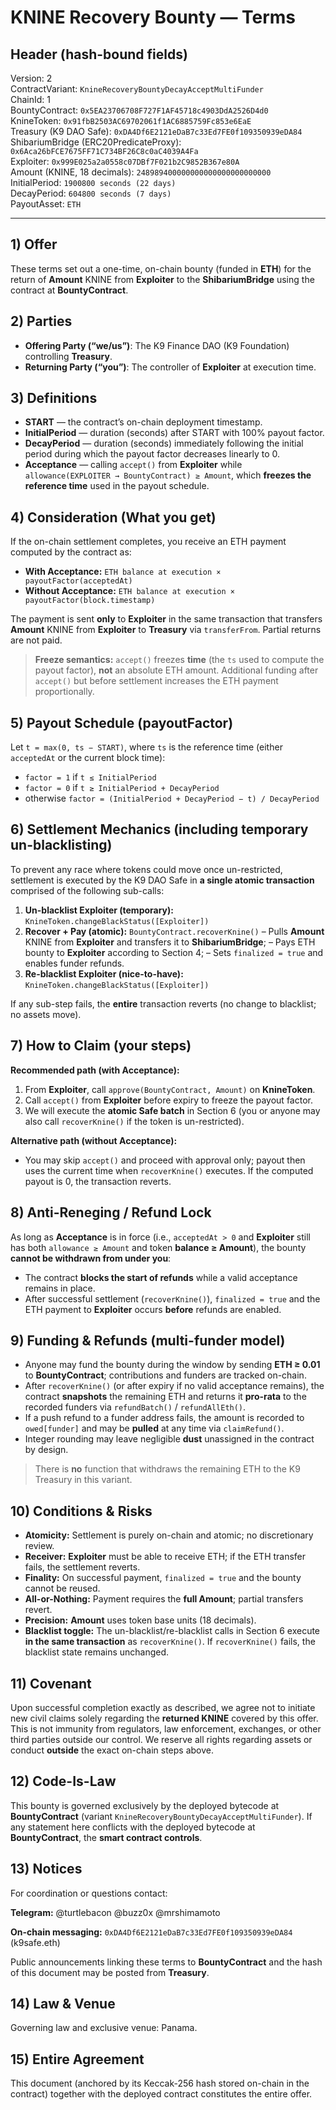 # KNINE Recovery Bounty — Terms

## Header (hash-bound fields)

Version: 2  
ContractVariant: `KnineRecoveryBountyDecayAcceptMultiFunder`  
ChainId: 1  
BountyContract: `0x5EA23706708F727F1AF45718c4903DdA2526D4d0`  
KnineToken: `0x91fbB2503AC69702061f1AC6885759Fc853e6EaE`  
Treasury (K9 DAO Safe): `0xDA4Df6E2121eDaB7c33Ed7FE0f109350939eDA84`  
ShibariumBridge (ERC20PredicateProxy): `0x6Aca26bFCE7675FF71C734BF26C8c0aC4039A4Fa`  
Exploiter: `0x999E025a2a0558c07DBf7F021b2C9852B367e80A`  
Amount (KNINE, 18 decimals): `248989400000000000000000000000`  
InitialPeriod: `1900800 seconds (22 days)`  
DecayPeriod: `604800 seconds (7 days)`  
PayoutAsset: `ETH`  

---

## 1) Offer

These terms set out a one-time, on-chain bounty (funded in **ETH**) for the return of **Amount** KNINE from **Exploiter** to the **ShibariumBridge** using the contract at **BountyContract**.

## 2) Parties
- **Offering Party (“we/us”)**: The K9 Finance DAO (K9 Foundation) controlling **Treasury**.  
- **Returning Party (“you”)**: The controller of **Exploiter** at execution time.

## 3) Definitions
- **START** — the contract’s on-chain deployment timestamp.  
- **InitialPeriod** — duration (seconds) after START with 100% payout factor.  
- **DecayPeriod** — duration (seconds) immediately following the initial period during which the payout factor decreases linearly to 0.  
- **Acceptance** — calling `accept()` from **Exploiter** while `allowance(EXPLOITER → BountyContract) ≥ Amount`, which **freezes the reference time** used in the payout schedule.

## 4) Consideration (What you get)

If the on-chain settlement completes, you receive an ETH payment computed by the contract as:

- **With Acceptance:** `ETH balance at execution × payoutFactor(acceptedAt)`  
- **Without Acceptance:** `ETH balance at execution × payoutFactor(block.timestamp)`  

The payment is sent **only** to **Exploiter** in the same transaction that transfers **Amount** KNINE from **Exploiter** to **Treasury** via `transferFrom`. Partial returns are not paid.

> **Freeze semantics:** `accept()` freezes **time** (the `ts` used to compute the payout factor), **not** an absolute ETH amount. Additional funding after `accept()` but before settlement increases the ETH payment proportionally.

## 5) Payout Schedule (payoutFactor)

Let `t = max(0, ts − START)`, where `ts` is the reference time (either `acceptedAt` or the current block time):

- `factor = 1` if `t ≤ InitialPeriod`  
- `factor = 0` if `t ≥ InitialPeriod + DecayPeriod`  
- otherwise `factor = (InitialPeriod + DecayPeriod − t) / DecayPeriod`

## 6) Settlement Mechanics (including temporary un-blacklisting)

To prevent any race where tokens could move once un-restricted, settlement is executed by the K9 DAO Safe in **a single atomic transaction** comprised of the following sub-calls:

1. **Un-blacklist Exploiter (temporary):**
   `KnineToken.changeBlackStatus([Exploiter])`
2. **Recover + Pay (atomic):**
   `BountyContract.recoverKnine()`
   – Pulls **Amount** KNINE from **Exploiter** and transfers it to **ShibariumBridge**;
   – Pays ETH bounty to **Exploiter** according to Section 4;
   – Sets `finalized = true` and enables funder refunds.
3. **Re-blacklist Exploiter (nice-to-have):**
   `KnineToken.changeBlackStatus([Exploiter])`

If any sub-step fails, the **entire** transaction reverts (no change to blacklist; no assets move).

## 7) How to Claim (your steps)

**Recommended path (with Acceptance):**

1. From **Exploiter**, call `approve(BountyContract, Amount)` on **KnineToken**.
2. Call `accept()` from **Exploiter** before expiry to freeze the payout factor.
3. We will execute the **atomic Safe batch** in Section 6 (you or anyone may also call `recoverKnine()` if the token is un-restricted).

**Alternative path (without Acceptance):**

- You may skip `accept()` and proceed with approval only; payout then uses the current time when `recoverKnine()` executes. If the computed payout is 0, the transaction reverts.

## 8) Anti-Reneging / Refund Lock

As long as **Acceptance** is in force (i.e., `acceptedAt > 0` and **Exploiter** still has both `allowance ≥ Amount` and token **balance ≥ Amount**), the bounty **cannot be withdrawn from under you**:

- The contract **blocks the start of refunds** while a valid acceptance remains in place.
- After successful settlement (`recoverKnine()`), `finalized = true` and the ETH payment to **Exploiter** occurs **before** refunds are enabled.

## 9) Funding & Refunds (multi-funder model)

- Anyone may fund the bounty during the window by sending **ETH ≥ 0.01** to **BountyContract**; contributions and funders are tracked on-chain.
- After `recoverKnine()` (or after expiry if no valid acceptance remains), the contract **snapshots** the remaining ETH and returns it **pro-rata** to the recorded funders via `refundBatch()` / `refundAllEth()`.
- If a push refund to a funder address fails, the amount is recorded to `owed[funder]` and may be **pulled** at any time via `claimRefund()`.
- Integer rounding may leave negligible **dust** unassigned in the contract by design.

> There is **no** function that withdraws the remaining ETH to the K9 Treasury in this variant.

## 10) Conditions & Risks

- **Atomicity:** Settlement is purely on-chain and atomic; no discretionary review.
- **Receiver:** **Exploiter** must be able to receive ETH; if the ETH transfer fails, the settlement reverts.
- **Finality:** On successful payment, `finalized = true` and the bounty cannot be reused.
- **All-or-Nothing:** Payment requires the **full Amount**; partial transfers revert.
- **Precision:** **Amount** uses token base units (18 decimals).
- **Blacklist toggle:** The un-blacklist/re-blacklist calls in Section 6 execute **in the same transaction** as `recoverKnine()`. If `recoverKnine()` fails, the blacklist state remains unchanged.

## 11) Covenant

Upon successful completion exactly as described, we agree not to initiate new civil claims solely regarding the **returned KNINE** covered by this offer. This is not immunity from regulators, law enforcement, exchanges, or other third parties outside our control. We reserve all rights regarding assets or conduct **outside** the exact on-chain steps above.

## 12) Code-Is-Law

This bounty is governed exclusively by the deployed bytecode at **BountyContract** (variant `KnineRecoveryBountyDecayAcceptMultiFunder`). If any statement here conflicts with the deployed bytecode at **BountyContract**, the **smart contract controls**.

## 13) Notices

For coordination or questions contact:

**Telegram:**
@turtlebacon
@buzz0x
@mrshimamoto

**On-chain messaging:**
`0xDA4Df6E2121eDaB7c33Ed7FE0f109350939eDA84` (k9safe.eth)

Public announcements linking these terms to **BountyContract** and the hash of this document may be posted from **Treasury**.

## 14) Law & Venue

Governing law and exclusive venue: Panama.

## 15) Entire Agreement

This document (anchored by its Keccak-256 hash stored on-chain in the contract) together with the deployed contract constitutes the entire offer.
